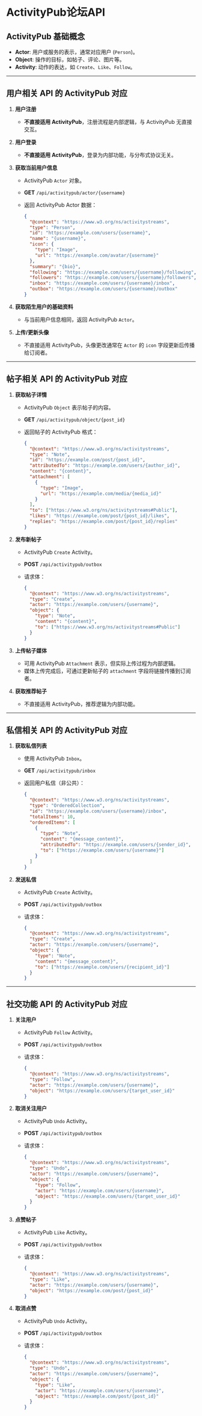 # ActivityPub论坛API

## **ActivityPub 基础概念**

- **Actor**: 用户或服务的表示，通常对应用户 (`Person`)。
- **Object**: 操作的目标，如帖子、评论、图片等。
- **Activity**: 动作的表达，如 `Create`、`Like`、`Follow`。

---

## **用户相关 API 的 ActivityPub 对应**

1. **用户注册**
   - **不直接适用 ActivityPub**，注册流程是内部逻辑，与 ActivityPub 无直接交互。

2. **用户登录**
   - **不直接适用 ActivityPub**，登录为内部功能，与分布式协议无关。

3. **获取当前用户信息**
   - ActivityPub `Actor` 对象。
   - **GET** `/api/activitypub/actor/{username}`
   - 返回 ActivityPub Actor 数据：

     ```json
     {
       "@context": "https://www.w3.org/ns/activitystreams",
       "type": "Person",
       "id": "https://example.com/users/{username}",
       "name": "{username}",
       "icon": {
         "type": "Image",
         "url": "https://example.com/avatar/{username}"
       },
       "summary": "{bio}",
       "following": "https://example.com/users/{username}/following",
       "followers": "https://example.com/users/{username}/followers",
       "inbox": "https://example.com/users/{username}/inbox",
       "outbox": "https://example.com/users/{username}/outbox"
     }
     ```

4. **获取陌生用户的基础资料**
   - 与当前用户信息相同，返回 ActivityPub `Actor`。

5. **上传/更新头像**
   - 不直接适用 ActivityPub，头像更改通常在 `Actor` 的 `icon` 字段更新后传播给订阅者。

---

## **帖子相关 API 的 ActivityPub 对应**

1. **获取帖子详情**
   - ActivityPub `Object` 表示帖子的内容。
   - **GET** `/api/activitypub/object/{post_id}`
   - 返回帖子的 ActivityPub 格式：

     ```json
     {
       "@context": "https://www.w3.org/ns/activitystreams",
       "type": "Note",
       "id": "https://example.com/post/{post_id}",
       "attributedTo": "https://example.com/users/{author_id}",
       "content": "{content}",
       "attachment": [
         {
           "type": "Image",
           "url": "https://example.com/media/{media_id}"
         }
       ],
       "to": ["https://www.w3.org/ns/activitystreams#Public"],
       "likes": "https://example.com/post/{post_id}/likes",
       "replies": "https://example.com/post/{post_id}/replies"
     }
     ```

2. **发布新帖子**
   - ActivityPub `Create` Activity。
   - **POST** `/api/activitypub/outbox`
   - 请求体：

     ```json
     {
       "@context": "https://www.w3.org/ns/activitystreams",
       "type": "Create",
       "actor": "https://example.com/users/{username}",
       "object": {
         "type": "Note",
         "content": "{content}",
         "to": ["https://www.w3.org/ns/activitystreams#Public"]
       }
     }
     ```

3. **上传帖子媒体**
   - 可用 ActivityPub `Attachment` 表示，但实际上传过程为内部逻辑。
   - 媒体上传完成后，可通过更新帖子的 `attachment` 字段将链接传播到订阅者。

4. **获取推荐帖子**
   - 不直接适用 ActivityPub，推荐逻辑为内部功能。

---

## **私信相关 API 的 ActivityPub 对应**

1. **获取私信列表**
   - 使用 ActivityPub `Inbox`。
   - **GET** `/api/activitypub/inbox`
   - 返回用户私信（非公共）：

     ```json
     {
       "@context": "https://www.w3.org/ns/activitystreams",
       "type": "OrderedCollection",
       "id": "https://example.com/users/{username}/inbox",
       "totalItems": 10,
       "orderedItems": [
         {
           "type": "Note",
           "content": "{message_content}",
           "attributedTo": "https://example.com/users/{sender_id}",
           "to": ["https://example.com/users/{username}"]
         }
       ]
     }
     ```

2. **发送私信**
   - ActivityPub `Create` Activity。
   - **POST** `/api/activitypub/outbox`
   - 请求体：

     ```json
     {
       "@context": "https://www.w3.org/ns/activitystreams",
       "type": "Create",
       "actor": "https://example.com/users/{username}",
       "object": {
         "type": "Note",
         "content": "{message_content}",
         "to": ["https://example.com/users/{recipient_id}"]
       }
     }
     ```

---

## **社交功能 API 的 ActivityPub 对应**

1. **关注用户**
   - ActivityPub `Follow` Activity。
   - **POST** `/api/activitypub/outbox`
   - 请求体：

     ```json
     {
       "@context": "https://www.w3.org/ns/activitystreams",
       "type": "Follow",
       "actor": "https://example.com/users/{username}",
       "object": "https://example.com/users/{target_user_id}"
     }
     ```

2. **取消关注用户**
   - ActivityPub `Undo` Activity。
   - **POST** `/api/activitypub/outbox`
   - 请求体：

     ```json
     {
       "@context": "https://www.w3.org/ns/activitystreams",
       "type": "Undo",
       "actor": "https://example.com/users/{username}",
       "object": {
         "type": "Follow",
         "actor": "https://example.com/users/{username}",
         "object": "https://example.com/users/{target_user_id}"
       }
     }
     ```

3. **点赞帖子**
   - ActivityPub `Like` Activity。
   - **POST** `/api/activitypub/outbox`
   - 请求体：

     ```json
     {
       "@context": "https://www.w3.org/ns/activitystreams",
       "type": "Like",
       "actor": "https://example.com/users/{username}",
       "object": "https://example.com/post/{post_id}"
     }
     ```

4. **取消点赞**
   - ActivityPub `Undo` Activity。
   - **POST** `/api/activitypub/outbox`
   - 请求体：

     ```json
     {
       "@context": "https://www.w3.org/ns/activitystreams",
       "type": "Undo",
       "actor": "https://example.com/users/{username}",
       "object": {
         "type": "Like",
         "actor": "https://example.com/users/{username}",
         "object": "https://example.com/post/{post_id}"
       }
     }
     ```
